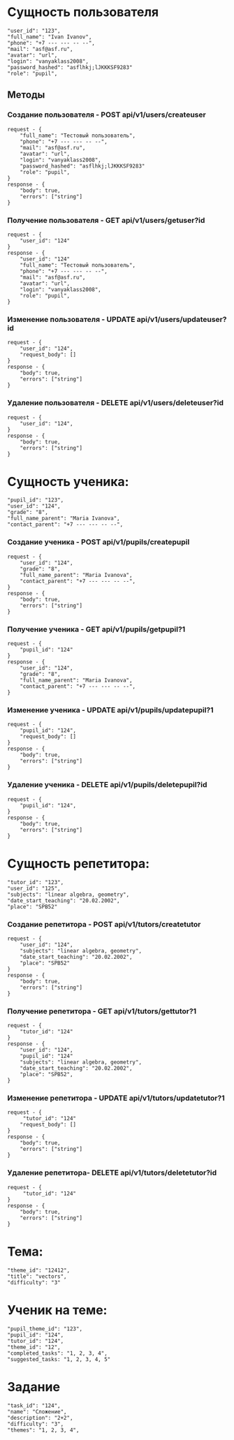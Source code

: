 # Сущность пользователя
    "user_id": "123",
    "full_name": "Ivan Ivanov",
    "phone": "+7 --- --- -- --",
    "mail": "asf@asf.ru",
    "avatar": "url",
    "login": "vanyaklass2008",
    "password_hashed": "asflhkj;lJKKKSF9283"
    "role": "pupil",

## Методы
### Создание пользователя - POST api/v1/users/createuser
    request - {
        "full_name": "Тестовый пользователь",
        "phone": "+7 --- --- -- --",
        "mail": "asf@asf.ru",
        "avatar": "url",
        "login": "vanyaklass2008",
        "password_hashed": "asflhkj;lJKKKSF9283"
        "role": "pupil",
    }
    response - {
        "body": true,
        "errors": ["string"]
    }
### Получение пользователя - GET api/v1/users/getuser?id
    request - {
        "user_id": "124"
    }
    response - {
        "user_id": "124"
        "full_name": "Тестовый пользователь",
        "phone": "+7 --- --- -- --",
        "mail": "asf@asf.ru",
        "avatar": "url",
        "login": "vanyaklass2008",
        "role": "pupil",
    }
### Изменение пользователя - UPDATE api/v1/users/updateuser?id
    request - {
        "user_id": "124",
        "request_body": []
    }
    response - {
        "body": true,
        "errors": ["string"]
    }
### Удаление пользователя - DELETE api/v1/users/deleteuser?id
    request - {
        "user_id": "124",
    }
    response - {
        "body": true,
        "errors": ["string"]
    }

# Сущность ученика: 
    "pupil_id": "123",
    "user_id": "124",
    "grade": "8",
    "full_name_parent": "Maria Ivanova",
    "contact_parent": "+7 --- --- -- --",
### Создание ученика - POST api/v1/pupils/createpupil
    request - {
        "user_id": "124",
        "grade": "8",
        "full_name_parent": "Maria Ivanova",
        "contact_parent": "+7 --- --- -- --",
    }
    response - {
        "body": true,
        "errors": ["string"]
    }

### Получение ученика - GET api/v1/pupils/getpupil?1
    request - {
        "pupil_id": "124"
    }
    response - {
        "user_id": "124",
        "grade": "8",
        "full_name_parent": "Maria Ivanova",
        "contact_parent": "+7 --- --- -- --",
    }
### Изменение ученика - UPDATE api/v1/pupils/updatepupil?1
    request - {
        "pupil_id": "124",
        "request_body": []
    }
    response - {
        "body": true,
        "errors": ["string"]
    }
### Удаление ученика - DELETE api/v1/pupils/deletepupil?id
    request - {
        "pupil_id": "124",
    }
    response - {
        "body": true,
        "errors": ["string"]
    }


# Сущность репетитора:
    "tutor_id": "123",
    "user_id": "125",
    "subjects": "linear algebra, geometry",
    "date_start_teaching": "20.02.2002",
    "place": "SPB52"

### Создание репетитора - POST api/v1/tutors/createtutor
    request - {
        "user_id": "124",
        "subjects": "linear algebra, geometry",
        "date_start_teaching": "20.02.2002",
        "place": "SPB52"
    }
    response - {
        "body": true,
        "errors": ["string"]
    }

### Получение репетитора - GET api/v1/tutors/gettutor?1
    request - {
        "tutor_id": "124"
    }
    response - {
        "user_id": "124",
        "pupil_id": "124"
        "subjects": "linear algebra, geometry",
        "date_start_teaching": "20.02.2002",
        "place": "SPB52",
    }

### Изменение репетитора - UPDATE api/v1/tutors/updatetutor?1
    request - {
         "tutor_id": "124"
        "request_body": []
    }
    response - {
        "body": true,
        "errors": ["string"]
    }
### Удаление репетитора- DELETE api/v1/tutors/deletetutor?id
    request - {
         "tutor_id": "124"
    }
    response - {
        "body": true,
        "errors": ["string"]
    }

# Тема:
    "theme_id": "12412",
    "title": "vectors",
    "difficulty": "3"

# Ученик на теме:
    "pupil_theme_id": "123",
    "pupil_id": "124",
    "tutor_id": "124",
    "theme_id": "12",
    "completed_tasks": "1, 2, 3, 4",
    "suggested_tasks: "1, 2, 3, 4, 5"

# Задание
    "task_id": "124",
    "name": "Сложение",
    "description": "2+2",
    "difficulty": "3",
    "themes": "1, 2, 3, 4",
 
   